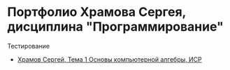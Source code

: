 # Портфолио Храмова Сергея, дисциплина "Программирование"

Тестирование

* <a href="https://yadi.sk/i/gilFTxnqFQ_4-Q">Храмов Сергей, Тема 1 Основы компьютерной алгебры, ИСР</a>
